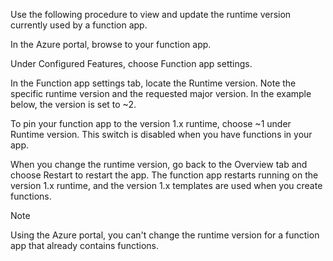 Use the following procedure to view and update the runtime version currently used by a function app.

In the Azure portal, browse to your function app.

Under Configured Features, choose Function app settings.

In the Function app settings tab, locate the Runtime version. Note the specific runtime version and the requested major version. In the example below, the version is set to ~2.

To pin your function app to the version 1.x runtime, choose ~1 under Runtime version. This switch is disabled when you have functions in your app.

When you change the runtime version, go back to the Overview tab and choose Restart to restart the app. The function app restarts running on the version 1.x runtime, and the version 1.x templates are used when you create functions.

Note

Using the Azure portal, you can't change the runtime version for a function app that already contains functions.